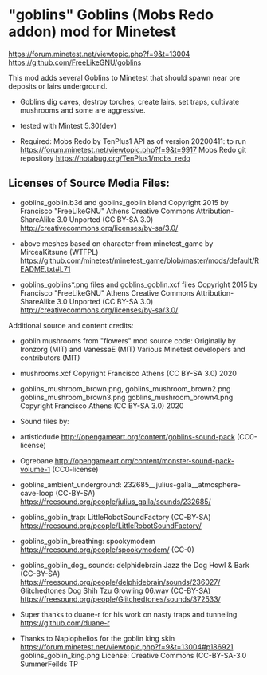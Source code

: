 # "goblins" Goblins (Mobs Redo addon) mod for Minetest 

https://forum.minetest.net/viewtopic.php?f=9&t=13004
https://github.com/FreeLikeGNU/goblins

This mod adds several Goblins to Minetest that should spawn near ore deposits or lairs underground.

* Goblins dig caves, destroy torches, create lairs, set traps, cultivate mushrooms and some are aggressive.

* tested with Mintest 5.30(dev)
* Required: Mobs Redo by TenPlus1 API as of version 20200411: to run
 	https://forum.minetest.net/viewtopic.php?f=9&t=9917
	Mobs Redo git repository  https://notabug.org/TenPlus1/mobs_redo
	
Licenses of Source Media Files:
---------------------------------------
* goblins_goblin.b3d and goblins_goblin.blend 
Copyright 2015 by Francisco "FreeLikeGNU" Athens Creative Commons Attribution-ShareAlike 3.0 Unported (CC BY-SA 3.0)
http://creativecommons.org/licenses/by-sa/3.0/

* above meshes based on character from minetest_game
	by MirceaKitsune (WTFPL)
	https://github.com/minetest/minetest_game/blob/master/mods/default/README.txt#L71

* goblins_goblins*.png files and goblins_goblin.xcf files
	Copyright 2015 by Francisco "FreeLikeGNU" Athens  Creative Commons  Attribution-ShareAlike 3.0 Unported 		(CC BY-SA 3.0) 
	http://creativecommons.org/licenses/by-sa/3.0/

Additional source and content credits:
* goblin mushrooms from "flowers" mod source code:
	Originally by Ironzorg (MIT) and VanessaE (MIT)
	Various Minetest developers and contributors (MIT)

* mushrooms.xcf Copyright Francisco Athens (CC BY-SA 3.0) 2020
* goblins_mushroom_brown.png, goblins_mushroom_brown2.png goblins_mushroom_brown3.png goblins_mushroom_brown4.png Copyright Francisco Athens (CC BY-SA 3.0) 2020

* Sound files by:
 * artisticdude http://opengameart.org/content/goblins-sound-pack (CC0-license)
 * Ogrebane http://opengameart.org/content/monster-sound-pack-volume-1 (CC0-license)
 * goblins_ambient_underground: 232685__julius-galla__atmosphere-cave-loop (CC-BY-SA)
	https://freesound.org/people/julius_galla/sounds/232685/
 * goblins_goblin_trap: LittleRobotSoundFactory  (CC-BY-SA)
	https://freesound.org/people/LittleRobotSoundFactory/
 * goblins_goblin_breathing: spookymodem 
	https://freesound.org/people/spookymodem/ (CC-0)
 * goblins_goblin_dog_ sounds:
    delphidebrain Jazz the Dog Howl & Bark (CC-BY-SA)
        https://freesound.org/people/delphidebrain/sounds/236027/
    Glitchedtones Dog Shih Tzu Growling 06.wav (CC-BY-SA)
        https://freesound.org/people/Glitchedtones/sounds/372533/

* Super thanks to duane-r for his work on nasty traps and tunneling  https://github.com/duane-r 

* Thanks to Napiophelios for the goblin king skin
	https://forum.minetest.net/viewtopic.php?f=9&t=13004#p186921
	goblins_goblin_king.png
	License: Creative Commons (CC-BY-SA-3.0 SummerFeilds TP
    

